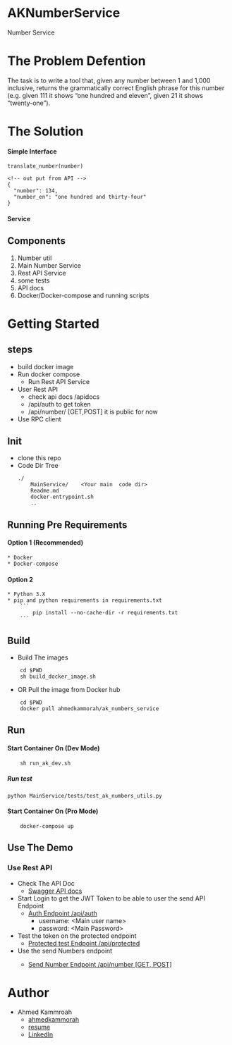 # AKNumberService 

Number Service

# The Problem Defention
The task is to write a tool that, given any number between 1 and 1,000 inclusive, returns the grammatically correct English phrase for this number (e.g. given 111 it shows “one hundred and eleven”, given 21 it shows “twenty-one”).
# The Solution


#### Simple Interface 
```
translate_number(number)

<!-- out put from API -->
{
  "number": 134,
  "number_en": "one hundred and thirty-four"
}
```
#### Service 



## Components 
1. Number util
2. Main Number Service 
4. Rest API Service 
6. some tests
7. API docs
8. Docker/Docker-compose and running scripts



# Getting Started

## steps 
* build docker image 
* Run docker compose 
	* Run Rest API Service 
* User Rest API
	* check api docs /apidocs
	* /api/auth to get token
	* /api/number/<number> [GET,POST] it is public for now
* Use RPC client


## Init
* clone this repo
* Code Dir Tree
	```
	./
		MainService/    <Your main  code dir> 
		Readme.md
		docker-entrypoint.sh
		..
	```

## Running Pre Requirements
#### Option 1 (Recommended)
	* Docker
	* Docker-compose
#### Option 2
	* Python 3.X
	* pip and python requirements in requirements.txt
		```
			pip install --no-cache-dir -r requirements.txt
		```

## Build

* Build The images
```
    cd $PWD
	sh build_docker_image.sh 

```
* OR Pull the image from Docker hub 
```
    cd $PWD
	docker pull ahmedkammorah/ak_numbers_service 

```
## Run
#### Start Container On (Dev Mode) 
```
	sh run_ak_dev.sh
```
##### Run test
```
python MainService/tests/test_ak_numbers_utils.py 
```

#### Start Container On (Pro Mode) 
```
	docker-compose up
```

## Use The Demo 
### Use Rest API
* Check The API Doc 
	* [Swagger API docs](http://localhost:5000/apidocs)
* Start Login to get the JWT Token to be able to user the send API Endpoint
	* [Auth Endpoint  /api/auth ](http://localhost:5000/apidocs/#/AKAuth)
		* username: <Main user name\>
		* password: <Main Password\>
* Test the token on the protected endpoint
	* [Protected test Endpoint /api/protected](http://localhost:5000/apidocs/#/AKAuth/get_api_protected)
* Use the send Numbers endpoint <not under AUTH for public use for now>
	* [Send Number Endpoint /api/number [GET, POST]](http://localhost:5000/apidocs/#/AKNumberServiceAPI/translateNumber)

# Author
* Ahmed Kammroah 
	* [ahmedkammorah](https://github.com/AhmedKammorah) 
	* [resume](https://github.com/AhmedKammorah/my_resume_latex)
	* [LinkedIn](https://www.linkedin.com/in/ahmedkammorah/)
